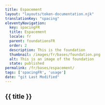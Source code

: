 ```yaml
---
title: Espacement
layout: "layouts/token-documentation.njk"
translationKey: "spacing"
eleventyNavigation:
  key: spacingFR
  title: Espacement
  locale: fr
  parent: foundationsFR
  order: 2
  description: This is the foundation
  thumbnail: /images/fr/bases/foundation.png
  alt: This is an image of the foundation
  state: published
permalink: /fr/bases/espacement/
tags: ['spacingFR', 'usage']
date: "git Last Modified"
---
```


## {{ title }}
